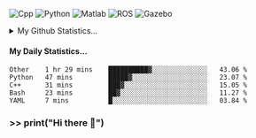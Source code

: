 ![Cpp](https://img.shields.io/badge/-C%2B%2B-brightgreen)
![Python](https://img.shields.io/badge/-python-blue)
![Matlab](https://img.shields.io/badge/-Matlab-orange)
![ROS](https://img.shields.io/badge/-ROS-%23002366)
![Gazebo](https://img.shields.io/badge/-Gazebo-%23FFA500)
<details>
  <summary> My Github Statistics... </summary>
    <img src="https://github-readme-stats.vercel.app/api?username=manuaatitya&hide=issues,prs&theme=dark"/>
 </details>
 
#### My Daily Statistics...
<!--START_SECTION:waka-->
```text
Other    1 hr 29 mins    ██████████▓░░░░░░░░░░░░░░   43.06 % 
Python   47 mins         █████▓░░░░░░░░░░░░░░░░░░░   23.07 % 
C++      31 mins         ███▓░░░░░░░░░░░░░░░░░░░░░   15.05 % 
Bash     23 mins         ██▓░░░░░░░░░░░░░░░░░░░░░░   11.27 % 
YAML     7 mins          █░░░░░░░░░░░░░░░░░░░░░░░░   03.84 % 
```
<!--END_SECTION:waka-->
### >> print("Hi there 👋")

<!--
**manuaatitya/manuaatitya** is a ✨ _special_ ✨ repository because its `README.md` (this file) appears on your GitHub profile.

Here are some ideas to get you started:

- 🔭 I’m currently working on ...
- 🌱 I’m currently learning ...
- 👯 I’m looking to collaborate on ...
- 🤔 I’m looking for help with ...
- 💬 Ask me about ...
- 📫 How to reach me: ...
- 😄 Pronouns: ...
- ⚡ Fun fact: ...
-->
